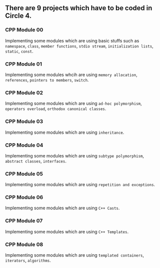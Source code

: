 ## There are 9 projects which have to be coded in Circle 4.
### CPP Module 00
Implementing some modules which are using basic stuffs such as `namespace`, `class`, `member functions`, `stdio stream`, `initialization lists`, `static`, `const`.
### CPP Module 01
Implementing some modules whcih are using `memory allocation`, `references`, `pointers to members`, `switch`.
### CPP Module 02
Implementing some modules which are using `ad-hoc polymorphism`, `operators overload`, `orthodox canonical classes`.
### CPP Module 03
Implementing some modules which are using `inheritance`.
### CPP Module 04
Implementing some modules which are using `subtype polymorphism`, `abstract classes`, `interfaces`.
### CPP Module 05
Implementing some modules which are using `repetition and exceptions`.
### CPP Module 06
Implementing some modules which are using `C++ Casts`.
### CPP Module 07
Implementing some modules which are using `C++ Templates`.
### CPP Module 08
Implementing some modules which are using `templated containers`, `iterators`, `algorithms`.
